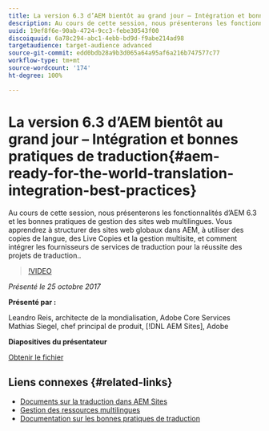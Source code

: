 ```yaml
---
title: La version 6.3 d’AEM bientôt au grand jour – Intégration et bonnes pratiques de traduction
description: Au cours de cette session, nous présenterons les fonctionnalités d’AEM 6.3 et les bonnes pratiques de gestion des sites web multilingues. Vous apprendrez à structurer des sites web globaux dans AEM, à utiliser des copies de langue, des Live Copies et la gestion multisite, et comment intégrer les fournisseurs de services de traduction pour la réussite des projets de traduction..
uuid: 19ef8f6e-90ab-4724-9cc3-febe30543f00
discoiquuid: 6a78c294-abc1-4ebb-bd9d-f9abe214ad98
targetaudience: target-audience advanced
source-git-commit: edd0bdb28a9b3d065a64a95af6a216b747577c77
workflow-type: tm+mt
source-wordcount: '174'
ht-degree: 100%

---
```


# La version 6.3 d’AEM bientôt au grand jour – Intégration et bonnes pratiques de traduction{#aem-ready-for-the-world-translation-integration-best-practices}

Au cours de cette session, nous présenterons les fonctionnalités d’AEM 6.3 et les bonnes pratiques de gestion des sites web multilingues. Vous apprendrez à structurer des sites web globaux dans AEM, à utiliser des copies de langue, des Live Copies et la gestion multisite, et comment intégrer les fournisseurs de services de traduction pour la réussite des projets de traduction..

>[!VIDEO](https://video.tv.adobe.com/v/21532/?quality=9)

*Présenté le 25 octobre 2017*

**Présenté par :**

Leandro Reis, architecte de la mondialisation, Adobe Core Services\
Mathias Siegel, chef principal de produit, [!DNL AEM Sites], Adobe

**Diapositives du présentateur**

[Obtenir le fichier](assets/immerse-2017-translationpresentation-rev1.pdf)

## Liens connexes {#related-links}

* [Documents sur la traduction dans AEM Sites](https://docs.adobe.com/docs/en/aem/6-3/administer/sites/translation.html)
* [Gestion des ressources multilingues](https://docs.adobe.com/docs/en/aem/6-3/author/assets/managing-assets-touch-ui/multilingual-assets.html)
* [Documentation sur les bonnes pratiques de traduction](https://docs.adobe.com/docs/en/aem/6-3/administer/sites/translation/tc-bp.html)
